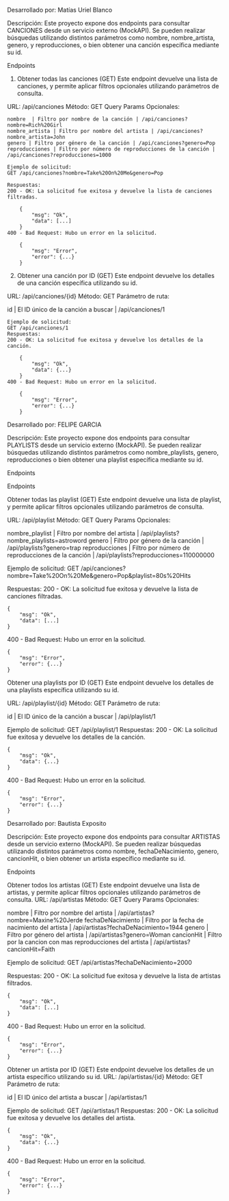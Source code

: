












Desarrollado por: Matías Uriel Blanco

Descripción:
Este proyecto expone dos endpoints para consultar CANCIONES desde un servicio externo (MockAPI). Se pueden realizar búsquedas utilizando distintos parámetros como nombre, nombre_artista, genero, y reproducciones, o bien obtener una canción específica mediante su id.

Endpoints
1. Obtener todas las canciones (GET)
Este endpoint devuelve una lista de canciones, y permite aplicar filtros opcionales utilizando parámetros de consulta.

URL: /api/canciones
Método: GET
    Query Params Opcionales:
    
    nombre	| Filtro por nombre de la canción | /api/canciones?nombre=Rich%20Girl
    nombre_artista | Filtro por nombre del artista | /api/canciones?nombre_artista=John
    genero | Filtro por género de la canción | /api/canciones?genero=Pop
    reproducciones | Filtro por número de reproducciones de la canción | /api/canciones?reproducciones=1000

    Ejemplo de solicitud:
    GET /api/canciones?nombre=Take%20On%20Me&genero=Pop

    Respuestas:
    200 - OK: La solicitud fue exitosa y devuelve la lista de canciones filtradas.
        
        {
            "msg": "Ok",
            "data": [...]
        }
    400 - Bad Request: Hubo un error en la solicitud.

        {
            "msg": "Error",
            "error": {...}
        }

2. Obtener una canción por ID (GET)
Este endpoint devuelve los detalles de una canción específica utilizando su id.

URL: /api/canciones/{id}
Método: GET
Parámetro de ruta:

id | El ID único de la canción a buscar | /api/canciones/1

    Ejemplo de solicitud:
    GET /api/canciones/1
    Respuestas:
    200 - OK: La solicitud fue exitosa y devuelve los detalles de la canción.

        {
            "msg": "Ok",
            "data": {...}
        }
    400 - Bad Request: Hubo un error en la solicitud.

        {
            "msg": "Error",
            "error": {...}
        }



Desarrollado por: FELIPE GARCIA

Descripción:
Este proyecto expone dos endpoints para consultar PLAYLISTS desde un servicio externo (MockAPI). Se pueden realizar búsquedas utilizando distintos parámetros como nombre_playlists, genero, reproducciones o bien obtener una playlist específica mediante su id.

Endpoints

Endpoints

Obtener todas las playlist (GET) Este endpoint devuelve una lista de playlist, y permite aplicar filtros opcionales utilizando parámetros de consulta.

URL: /api/playlist Método: GET Query Params Opcionales:

nombre_playlist | Filtro por nombre del artista | /api/playlists?nombre_playlists=astroword
genero | Filtro por género de la canción | /api/playlists?genero=trap
reproducciones | Filtro por número de reproducciones de la canción | /api/playlists?reproducciones=110000000



Ejemplo de solicitud:
GET /api/canciones?nombre=Take%20On%20Me&genero=Pop&playlist=80s%20Hits

Respuestas:
200 - OK: La solicitud fue exitosa y devuelve la lista de canciones filtradas.
    
    {
        "msg": "Ok",
        "data": [...]
    }
400 - Bad Request: Hubo un error en la solicitud.

    {
        "msg": "Error",
        "error": {...}
    }

Obtener una playlists por ID (GET) Este endpoint devuelve los detalles de una playlists específica utilizando su id.


URL: /api/playlist/{id} Método: GET Parámetro de ruta:

id | El ID único de la canción a buscar | /api/playlist/1

Ejemplo de solicitud:
GET /api/playlist/1
Respuestas:
200 - OK: La solicitud fue exitosa y devuelve los detalles de la canción.

    {
        "msg": "Ok",
        "data": {...}
    }
400 - Bad Request: Hubo un error en la solicitud.

    {
        "msg": "Error",
        "error": {...}
    }



Desarrollado por: Bautista Exposito

Descripción:
Este proyecto expone dos endpoints para consultar ARTISTAS desde un servicio externo (MockAPI). Se pueden realizar búsquedas utilizando distintos parámetros como nombre, fechaDeNacimiento, genero, cancionHit, o bien obtener un artista específico mediante su id.

Endpoints

Obtener todos los artistas (GET) Este endpoint devuelve una lista de artistas, y permite aplicar filtros opcionales utilizando parámetros de consulta.
URL: /api/artistas Método: GET Query Params Opcionales:

nombre	| Filtro por nombre del artista | /api/artistas?nombre=Maxine%20Jerde
fechaDeNacimiento | Filtro por la fecha de nacimiento del artista | /api/artistas?fechaDeNacimiento=1944
genero | Filtro por género del artista | /api/artistas?genero=Woman
cancionHit | Filtro por la cancion con mas reproducciones del artista | /api/artistas?cancionHit=Faith

Ejemplo de solicitud:
GET /api/artistas?fechaDeNacimiento=2000

Respuestas:
200 - OK: La solicitud fue exitosa y devuelve la lista de artistas filtrados.
    
    {
        "msg": "Ok",
        "data": [...]
    }
400 - Bad Request: Hubo un error en la solicitud.

    {
        "msg": "Error",
        "error": {...}
    }

Obtener un artista por ID (GET) Este endpoint devuelve los detalles de un artista específico utilizando su id.
URL: /api/artistas/{id} Método: GET Parámetro de ruta:

id | El ID único del artista a buscar | /api/artistas/1

Ejemplo de solicitud:
GET /api/artistas/1
Respuestas:
200 - OK: La solicitud fue exitosa y devuelve los detalles del artista.

    {
        "msg": "Ok",
        "data": {...}
    }
400 - Bad Request: Hubo un error en la solicitud.

    {
        "msg": "Error",
        "error": {...}
    }